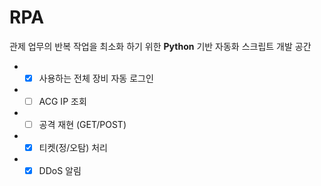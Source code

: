 # RPA
관제 업무의 반복 작업을 최소화 하기 위한 **Python** 기반 자동화 스크립트 개발 공간
* -[X] 사용하는 전체 장비 자동 로그인
* -[ ] ACG IP 조회
* -[ ] 공격 재현 (GET/POST)
* -[X] 티켓(정/오탐) 처리
* -[X] DDoS 알림
